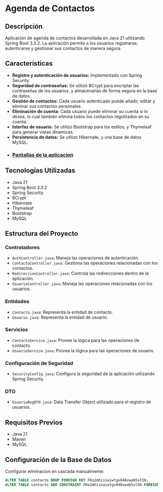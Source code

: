 # Agenda de Contactos

## Descripción

Aplicación de agenda de contactos desarrollada en Java 21 utilizando Spring Boot 3.3.2. La aplicación permite a los usuarios registrarse, autenticarse y gestionar sus contactos de manera segura.

## Características

- **Registro y autenticación de usuarios:** Implementado con Spring Security.
- **Seguridad de contraseñas:** Se utilizó BCrypt para encriptar las contraseñas de los usuarios, y almacenarlas de forma segura en la base de datos.
- **Gestión de contactos:** Cada usuario autenticado puede añadir, editar y eliminar sus contactos personales.
- **Eliminación de cuenta:** Cada usuario puede eliminar su cuenta si lo desea, lo cual también elimina todos los contactos registrados en su cuenta.
- **Interfaz de usuario:** Se utilizo Bootstrap para los estilos, y Thymeleaf para generar vistas dinamicas.
- **Persistencia de datos:** Se utilizo Hibernate, y una base de datos MySQL.

* ### [Pantallas de la aplicacion](https://github.com/FrankSkep/Agenda/blob/main/assets/views.md)

## Tecnologías Utilizadas

- Java 21
- Spring Boot 3.3.2
- Spring Security
- BCrypt
- Hibernate
- Thymeleaf
- Bootstrap
- MySQL

## Estructura del Proyecto

### Controladores

- `AuthController.java`: Maneja las operaciones de autenticación.
- `ContactoController.java`: Gestiona las operaciones relacionadas con los contactos.
- `RedireccionController.java`: Controla las redirecciones dentro de la aplicación.
- `UsuarioController.java`: Maneja las operaciones relacionadas con los usuarios.

### Entidades

- `Contacto.java`: Representa la entidad de contacto.
- `Usuario.java`: Representa la entidad de usuario.

### Servicios

- `ContactoService.java`: Provee la lógica para las operaciones de contacto.
- `UsuarioService.java`: Provee la lógica para las operaciones de usuario.

### Configuración de Seguridad

- `SecurityConfig.java`: Configura la seguridad de la aplicación utilizando Spring Security.

### DTO

- `UsuarioRegDTO.java`: Data Transfer Object utilizado para el registro de usuarios.

## Requisitos Previos

- Java 21
- Maven
- MySQL

## Configuración de la Base de Datos

Configurar eliminacion en cascada manualmente:

```sql
ALTER TABLE contacto DROP FOREIGN KEY FKo2mhiinaiwtgx848vwa65vl56;
ALTER TABLE contacto ADD CONSTRAINT FKo2mhiinaiwtgx848vwa65vl56 FOREIGN KEY (usuario_id) REFERENCES usuarios(id) ON DELETE CASCADE;
```
